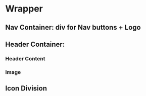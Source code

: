 # Wrapper
## Nav Container: div for Nav buttons + Logo

## Header Container:
### Header Content
### Image

## Icon Division